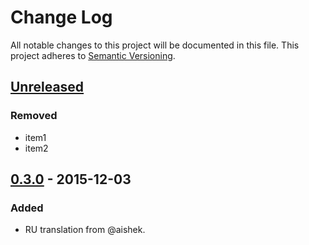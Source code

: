 # Change Log
All notable changes to this project will be documented in this file.
This project adheres to [Semantic Versioning](http://semver.org/).

## [Unreleased]
### Removed
-   item1
-   item2

## [0.3.0] - 2015-12-03
### Added
-   RU translation from @aishek.

[unreleased]: https://github.com/geut/chan/compare/v0.3.0...HEAD
[0.3.0]: https://github.com/geut/chan/compare/first-commit...v0.3.0
